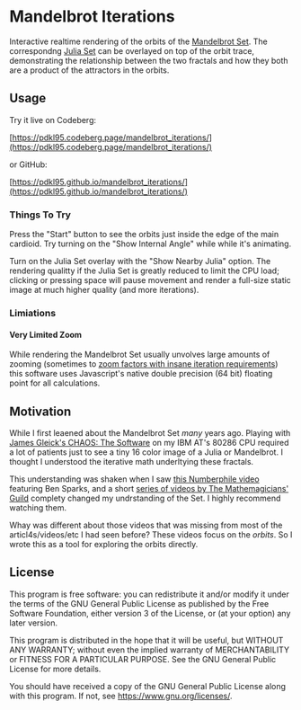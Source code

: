 # Mandelbrot Iterations

Interactive realtime rendering of the orbits of the
[Mandelbrot Set](https://en.wikipedia.org/wiki/Mandelbrot_set). The
correspondng [Julia Set](https://en.wikipedia.org/wiki/Julia_set)
can be overlayed on top of the orbit trace, demonstrating the
relationship between the two fractals and how they both are a product
of the attractors in the orbits.

## Usage

Try it live on Codeberg:

[https://pdkl95.codeberg.page/mandelbrot_iterations/](https://pdkl95.codeberg.page/mandelbrot_iterations/)

or GitHub:

[https://pdkl95.github.io/mandelbrot_iterations/](https://pdkl95.github.io/mandelbrot_iterations/)

### Things To Try

Press the "Start" button to see the orbits just inside the edge of the
main cardioid. Try turning on the "Show Internal Angle" while while
it's animating.

Turn on the Julia Set overlay with the "Show Nearby Julia"
option. The rendering qualitty if the Julia Set is greatly reduced to
limit the CPU load; clicking or pressing space will pause movement and
render a full-size static image at much higher quality (and more
iterations).

### Limiations

#### Very Limited Zoom

While rendering the Mandelbrot Set usually unvolves large amounts of
zooming (sometimes to
[zoom factors with insane iteration requirements]()) this software
uses Javascript's native double precision (64 bit) floating point for
all calculations.

## Motivation

While I first leaened about the Mandelbrot Set _many_ years
ago. Playing with
[James Gleick's CHAOS: The Software](https://github.com/rudyrucker/chaos)
on my IBM AT's 80286 CPU required a lot of patients just to see a tiny
16 color image of a Julia or Mandelbrot. I thought I understood the iterative
math underltying these fractals.

This understanding was shaken when I saw
[this Numberphile video](https://www.youtube.com/watch?v=FFftmWSzgmk)
featuring Ben Sparks, and a short
[series of videos by The Mathemagicians' Guild](https://www.youtube.com/playlist?list=PL9tHLTl03LqG4ajDvqyfCDMKSxmR_plJ3)
complety changed my undrstanding of the Set. I highly recommend
watching them.

Whay was different about those videos that was missing from most of
the articl4s/videos/etc I had seen before? These videos focus on the
_orbits_. So I wrote this as a tool for exploring the orbits directly.

## License

This program is free software: you can redistribute it and/or modify
it under the terms of the GNU General Public License as published by
the Free Software Foundation, either version 3 of the License, or
(at your option) any later version.

This program is distributed in the hope that it will be useful,
but WITHOUT ANY WARRANTY; without even the implied warranty of
MERCHANTABILITY or FITNESS FOR A PARTICULAR PURPOSE.  See the
GNU General Public License for more details.

You should have received a copy of the GNU General Public License
along with this program.  If not, see <https://www.gnu.org/licenses/>.
